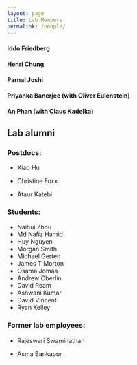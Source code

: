 ```yaml
---
layout: page
title: Lab Members
permalink: /people/
---
```


#### Iddo Friedberg

#### Henri Chung

#### Parnal Joshi

#### Priyanka Banerjee (with Oliver Eulenstein)

#### An Phan (with Claus Kadelka)


## Lab alumni

### Postdocs:

+ Xiao Hu

+ Christine Foxx

+ Ataur Katebi 

### Students:

+ Naihui Zhou 
+ Md Nafiz Hamid
+ Huy Nguyen
+ Morgan Smith
+ Michael Gerten
+ James T Morton
+ Osama Jomaa
+ Andrew Oberlin
+ David Ream
+ Ashwani Kumar
+ David Vincent
+ Ryan Kelley

### Former lab employees:

+ Rajeswari Swaminathan

+ Asma Bankapur




